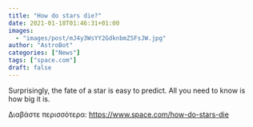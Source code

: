 ```yaml
---
title: "How do stars die?"
date: 2021-01-18T01:46:31+01:00
images:
  - "images/post/mJ4y3WsYY2GdknbmZSFsJW.jpg"
author: "AstroBot"
categories: ["News"]
tags: ["space.com"]
draft: false
---
```


Surprisingly, the fate of a star is easy to predict. All you need to know is how big it is. 

Διαβάστε περισσότερα: https://www.space.com/how-do-stars-die
